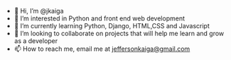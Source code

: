 - 👋 Hi, I’m @jkaiga
- 👀 I’m interested in Python and front end web development
- 🌱 I’m currently learning Python, Django, HTML,CSS and Javascript
- 💞️ I’m looking to collaborate on projects that will help me learn and grow as a developer 
- 📫 How to reach me, email me at jeffersonkaiga@gmail.com

<!---
jkaiga/jkaiga is a ✨ special ✨ repository because its `README.md` (this file) appears on your GitHub profile.
You can click the Preview link to take a look at your changes.
--->
